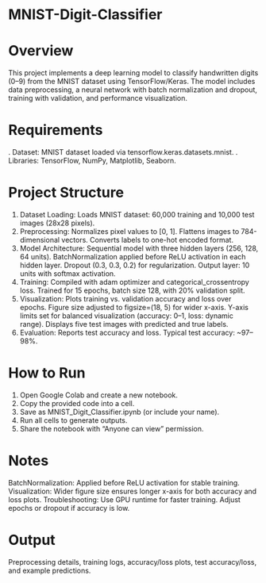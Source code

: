 # MNIST-Digit-Classifier

# Overview
This project implements a deep learning model to classify handwritten digits (0–9) from the MNIST dataset using TensorFlow/Keras. The model includes data preprocessing, a neural network with batch normalization and dropout, training with validation, and performance visualization.

# Requirements
. Dataset: MNIST dataset loaded via tensorflow.keras.datasets.mnist.
. Libraries: TensorFlow, NumPy, Matplotlib, Seaborn.

# Project Structure
1. Dataset Loading:
Loads MNIST dataset: 60,000 training and 10,000 test images (28x28 pixels).
2. Preprocessing:
Normalizes pixel values to [0, 1].
Flattens images to 784-dimensional vectors.
Converts labels to one-hot encoded format.
3. Model Architecture:
Sequential model with three hidden layers (256, 128, 64 units).
BatchNormalization applied before ReLU activation in each hidden layer.
Dropout (0.3, 0.3, 0.2) for regularization.
Output layer: 10 units with softmax activation.
4. Training:
Compiled with adam optimizer and categorical_crossentropy loss.
Trained for 15 epochs, batch size 128, with 20% validation split.
5. Visualization:
Plots training vs. validation accuracy and loss over epochs.
Figure size adjusted to figsize=(18, 5) for wider x-axis.
Y-axis limits set for balanced visualization (accuracy: 0–1, loss: dynamic range).
Displays five test images with predicted and true labels.
6. Evaluation:
Reports test accuracy and loss.
Typical test accuracy: ~97–98%.


# How to Run
1. Open Google Colab and create a new notebook.
2. Copy the provided code into a cell.
3. Save as MNIST_Digit_Classifier.ipynb (or include your name).
4. Run all cells to generate outputs.
5. Share the notebook with “Anyone can view” permission.

# Notes
BatchNormalization: Applied before ReLU activation for stable training.
Visualization: Wider figure size ensures longer x-axis for both accuracy and loss plots.
Troubleshooting: Use GPU runtime for faster training. Adjust epochs or dropout if accuracy is low.

# Output
Preprocessing details, training logs, accuracy/loss plots, test accuracy/loss, and example predictions.
